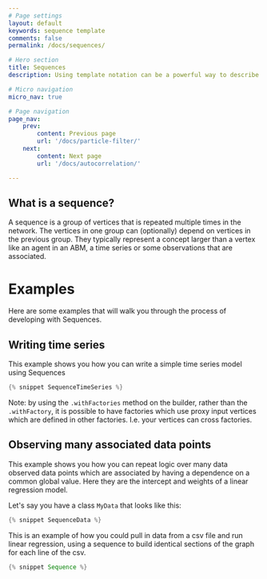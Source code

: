 ```yaml
---
# Page settings
layout: default
keywords: sequence template
comments: false
permalink: /docs/sequences/

# Hero section
title: Sequences
description: Using template notation can be a powerful way to describe your model

# Micro navigation
micro_nav: true

# Page navigation
page_nav:
    prev:
        content: Previous page
        url: '/docs/particle-filter/'
    next:
        content: Next page
        url: '/docs/autocorrelation/'

---
```


## What is a sequence?

A sequence is a group of vertices that is repeated multiple times in the network. The vertices in one group can 
(optionally) depend on vertices in the previous group. They typically represent a concept larger than a vertex like 
an agent in an ABM, a time series or some observations that are associated.

# Examples

Here are some examples that will walk you through the process of developing with Sequences.

## Writing time series

This example shows you how you can write a simple time series model using Sequences

```java
{% snippet SequenceTimeSeries %}
```

Note: by using the `.withFactories` method on the builder, rather than the `.withFactory`, it is possible
to have factories which use proxy input vertices which are defined in other factories.
I.e. your vertices can cross factories.

## Observing many associated data points

This example shows you how you can repeat logic over many data observed data points which are associated by having a 
dependence on a common global value. 
Here they are the intercept and weights of a linear regression model. 


Let's say you have a class `MyData` that looks like this:
```java
{% snippet SequenceData %}
```
This is an example of how you could pull in data from a csv file and run linear regression, using
a sequence to build identical sections of the graph for each line of the csv.

```java
{% snippet Sequence %}
```